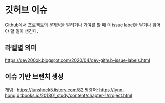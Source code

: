 # 깃허브 이슈

Github에서 프로젝트의 문제점을 알리거나 기여를 할 때 이 issue label을 달거나 읽어야 할 일이 생긴다.

## 라벨별 의미
https://dev200ok.blogspot.com/2020/04/dev-github-issue-labels.html

## 이슈 기반 브랜치 생성
개념 : https://junshock5.tistory.com/82
명령어: https://lynn-hong.gitbooks.io/201801_study/content/chapter-1/project.html

